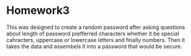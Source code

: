 # Homework3
This was designed to create a random password after asking questions about length of password prefferred characters whether it be special cahracters, uppercase or lowercase letters and finally numbers. Then it takes the data and assembels it into a password that would be secure. 
